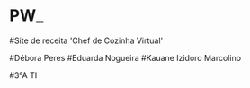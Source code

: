 # PW_

#Site de receita 'Chef de Cozinha Virtual'

#Débora Peres 
#Eduarda Nogueira 
#Kauane Izidoro Marcolino 

#3°A TI
